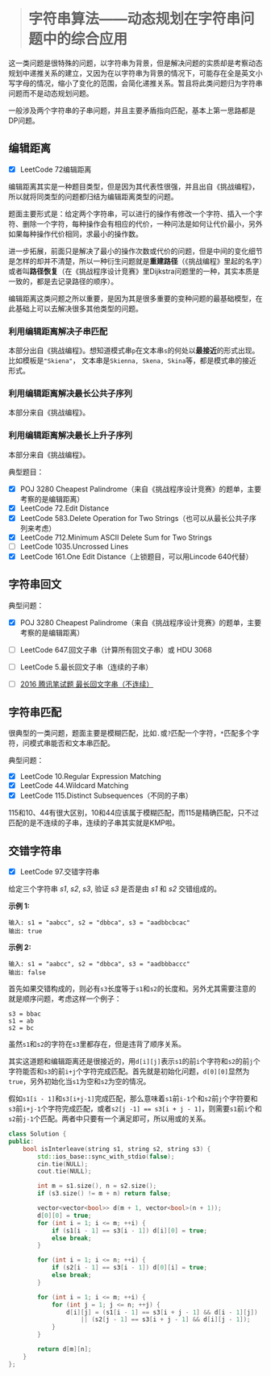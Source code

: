 > # 字符串算法——动态规划在字符串问题中的综合应用

这一类问题是很特殊的问题，以字符串为背景，但是解决问题的实质却是考察动态规划中递推关系的建立，又因为在以字符串为背景的情况下，可能存在全是英文小写字母的情况，缩小了变化的范围，会简化递推关系。暂且将此类问题归为字符串问题而不是动态规划问题。

一般涉及两个字符串的子串问题，并且主要矛盾指向匹配，基本上第一思路都是DP问题。

## 编辑距离

- [x] LeetCode 72编辑距离

编辑距离其实是一种题目类型，但是因为其代表性很强，并且出自《挑战编程》，所以就将同类型的问题都归结为编辑距离类型的问题。

题面主要形式是：给定两个字符串，可以进行的操作有修改一个字符、插入一个字符、删除一个字符，每种操作会有相应的代价，一种问法是如何让代价最小，另外如果每种操作代价相同，求最小的操作数。

进一步拓展，前面只是解决了最小的操作次数或代价的问题，但是中间的变化细节是怎样的却并不清楚，所以一种衍生问题就是**重建路径**（《挑战编程》里起的名字）或者叫**路径恢复**（在《挑战程序设计竞赛》里Dijkstra问题里的一种，其实本质是一致的，都是去记录路径的顺序）。

编辑距离这类问题之所以重要，是因为其是很多重要的变种问题的最基础模型，在此基础上可以去解决很多其他类型的问题。

### 利用编辑距离解决子串匹配

本部分出自《挑战编程》。想知道模式串`p`在文本串`s`的何处以**最接近**的形式出现。比如模板是`"Skiena"`， 文本串是`Skienna, Skena, Skina`等，都是模式串的接近形式。

### 利用编辑距离解决最长公共子序列

本部分来自《挑战编程》。

### 利用编辑距离解决最长上升子序列

本部分来自《挑战编程》。



典型题目：

- [x] POJ 3280 Cheapest Palindrome（来自《挑战程序设计竞赛》的题单，主要考察的是编辑距离）
- [x] LeetCode 72.Edit Distance
- [x] LeetCode 583.Delete Operation for Two Strings（也可以从最长公共子序列来考虑）
- [x] LeetCode 712.Minimum ASCII Delete Sum for Two Strings
- [ ] LeetCode 1035.Uncrossed Lines
- [x] LeetCode 161.One Edit Distance（上锁题目，可以用Lincode 640代替）

## 字符串回文

典型问题：

- [x] POJ 3280 Cheapest Palindrome（来自《挑战程序设计竞赛》的题单，主要考察的是编辑距离）
- [ ] LeetCode 647.回文子串（计算所有回文子串）或 HDU 3068
- [ ] LeetCode 5.最长回文子串（连续的子串）
- [ ] [2016 腾讯笔试题 最长回文字串（不连续）](https://blog.csdn.net/piaocoder/article/details/51066568)













## 字符串匹配

很典型的一类问题，题面主要是模糊匹配，比如`.`或`?`匹配一个字符，`*`匹配多个字符，问模式串能否和文本串匹配。

典型问题：

- [x] LeetCode 10.Regular Expression Matching
- [x] LeetCode 44.Wildcard Matching
- [x] LeetCode 115.Distinct Subsequences（不同的子串）

115和10、44有很大区别，10和44应该属于模糊匹配，而115是精确匹配，只不过匹配的是不连续的子串，连续的子串其实就是KMP啦。







## 交错字符串

- [x] LeetCode 97.交错字符串

给定三个字符串 *s1*, *s2*, *s3*, 验证 *s3* 是否是由 *s1* 和 *s2* 交错组成的。

**示例 1:**

```
输入: s1 = "aabcc", s2 = "dbbca", s3 = "aadbbcbcac"
输出: true
```

**示例 2:**

```
输入: s1 = "aabcc", s2 = "dbbca", s3 = "aadbbbaccc"
输出: false
```

首先如果交错构成的，则必有`s3`长度等于`s1`和`s2`的长度和。另外尤其需要注意的就是顺序问题，考虑这样一个例子：

```
s3 = bbac
s1 = ab
s2 = bc
```

虽然`s1`和`s2`的字符在`s3`里都存在，但是违背了顺序关系。

其实这道题和编辑距离还是很接近的，用`d[i][j]`表示`s1`的前`i`个字符和`s2`的前`j`个字符能否和`s3`的前`i+j`个字符完成匹配。首先就是初始化问题，`d[0][0]`显然为`true`，另外初始化当`s1`为空和`s2`为空的情况。

假如`s1[i - 1]`和`s3[i+j-1]`完成匹配，那么意味着`s1`前`i-1`个和`s2`前`j`个字符要和`s3`前`i+j-1`个字符完成匹配，或者`s2[j -1] == s3[i + j - 1]`，则需要`s1`前`i`个和`s2`前`j-1`个匹配。两者中只要有一个满足即可，所以用或的关系。

```c++
class Solution {
public:
    bool isInterleave(string s1, string s2, string s3) {
        std::ios_base::sync_with_stdio(false);
        cin.tie(NULL);
        cout.tie(NULL);

        int m = s1.size(), n = s2.size();
        if (s3.size() != m + n) return false;

        vector<vector<bool>> d(m + 1, vector<bool>(n + 1));
        d[0][0] = true;
        for (int i = 1; i <= m; ++i) {
            if (s1[i - 1] == s3[i - 1]) d[i][0] = true;
            else break;
        }

        for (int i = 1; i <= n; ++i) {
            if (s2[i - 1] == s3[i - 1]) d[0][i] = true;
            else break;
        }

        for (int i = 1; i <= m; ++i) {
            for (int j = 1; j <= n; ++j) {
                d[i][j] = (s1[i - 1] == s3[i + j - 1] && d[i - 1][j]) 
                	|| (s2[j - 1] == s3[i + j - 1] && d[i][j - 1]);
            }
        }

        return d[m][n];
    }
};
```
